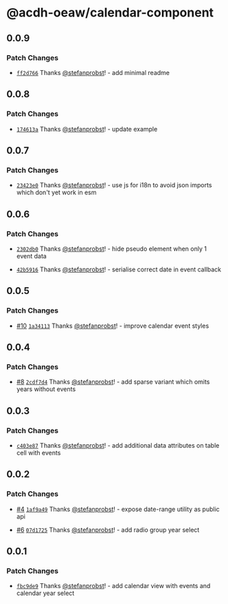 # @acdh-oeaw/calendar-component

## 0.0.9

### Patch Changes

- [`ff2d766`](https://github.com/acdh-oeaw/calendar-component/commit/ff2d76649a5ece2db09994b402dbbabcd359290b)
  Thanks [@stefanprobst](https://github.com/stefanprobst)! - add minimal readme

## 0.0.8

### Patch Changes

- [`174613a`](https://github.com/acdh-oeaw/calendar-component/commit/174613abc7b3417d94ce5c1eca4e035371802837)
  Thanks [@stefanprobst](https://github.com/stefanprobst)! - update example

## 0.0.7

### Patch Changes

- [`23423e0`](https://github.com/acdh-oeaw/calendar-component/commit/23423e0b86dd7a661f7b89820ccc569bb10b5168)
  Thanks [@stefanprobst](https://github.com/stefanprobst)! - use js for i18n to avoid json imports
  which don't yet work in esm

## 0.0.6

### Patch Changes

- [`2302db0`](https://github.com/acdh-oeaw/calendar-component/commit/2302db0101c9cf1771ddfbac6052e39c42861cb0)
  Thanks [@stefanprobst](https://github.com/stefanprobst)! - hide pseudo element when only 1 event
  data

- [`42b5916`](https://github.com/acdh-oeaw/calendar-component/commit/42b59160cb7563f9e1697c2f31363c4f50135527)
  Thanks [@stefanprobst](https://github.com/stefanprobst)! - serialise correct date in event
  callback

## 0.0.5

### Patch Changes

- [#10](https://github.com/acdh-oeaw/calendar-component/pull/10)
  [`1a34113`](https://github.com/acdh-oeaw/calendar-component/commit/1a34113c05db06bd91020db39aa36b9c6765c13b)
  Thanks [@stefanprobst](https://github.com/stefanprobst)! - improve calendar event styles

## 0.0.4

### Patch Changes

- [#8](https://github.com/acdh-oeaw/calendar-component/pull/8)
  [`2cdf7d4`](https://github.com/acdh-oeaw/calendar-component/commit/2cdf7d488805e45a91d6663d627fbe9c17d868e4)
  Thanks [@stefanprobst](https://github.com/stefanprobst)! - add sparse variant which omits years
  without events

## 0.0.3

### Patch Changes

- [`c403e87`](https://github.com/acdh-oeaw/calendar-component/commit/c403e87bb08eb8fe96185d150ab2db60617bf2a5)
  Thanks [@stefanprobst](https://github.com/stefanprobst)! - add additional data attributes on table
  cell with events

## 0.0.2

### Patch Changes

- [#4](https://github.com/acdh-oeaw/calendar-component/pull/4)
  [`1af9a49`](https://github.com/acdh-oeaw/calendar-component/commit/1af9a496fa58fb9e728edaf6e502ea344f0d3478)
  Thanks [@stefanprobst](https://github.com/stefanprobst)! - expose date-range utility as public api

- [#6](https://github.com/acdh-oeaw/calendar-component/pull/6)
  [`07d1725`](https://github.com/acdh-oeaw/calendar-component/commit/07d1725bd9f2a8c1de985a9074827fd79963add5)
  Thanks [@stefanprobst](https://github.com/stefanprobst)! - add radio group year select

## 0.0.1

### Patch Changes

- [`fbc9de9`](https://github.com/acdh-oeaw/calendar-component/commit/fbc9de9a21ef6f6a590e27941c98e9975bd0bbca)
  Thanks [@stefanprobst](https://github.com/stefanprobst)! - add calendar view with events and
  calendar year select
